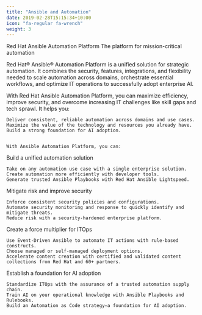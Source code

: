 ```yaml
---
title: "Ansible and Automation"
date: 2019-02-28T15:15:34+10:00
icon: "fa-regular fa-wrench"
weight: 3
---
```


Red Hat Ansible Automation Platform
The platform for mission-critical automation

Red Hat® Ansible® Automation Platform is a unified solution for strategic automation. It combines the security, features, integrations, and flexibility needed to scale automation across domains, orchestrate essential workflows, and optimize IT operations to successfully adopt enterprise AI. 

With Red Hat Ansible Automation Platform, you can maximize efficiency, improve security, and overcome increasing IT challenges like skill gaps and tech sprawl. It helps you:

    Deliver consistent, reliable automation across domains and use cases.
    Maximize the value of the technology and resources you already have.
    Build a strong foundation for AI adoption. 


    With Ansible Automation Platform, you can:
Build a unified automation solution

    Take on any automation use case with a single enterprise solution.
    Create automation more efficiently with developer tools.
    Generate trusted Ansible Playbooks with Red Hat Ansible Lightspeed. 

Mitigate risk and improve security

    Enforce consistent security policies and configurations.
    Automate security monitoring and response to quickly identify and mitigate threats.
    Reduce risk with a security-hardened enterprise platform.

Create a force multiplier for ITOps

    Use Event-Driven Ansible to automate IT actions with rule-based constructs.
    Choose managed or self-managed deployment options.
    Accelerate content creation with certified and validated content collections from Red Hat and 60+ partners.

Establish a foundation for AI adoption

    Standardize ITOps with the assurance of a trusted automation supply chain.
    Train AI on your operational knowledge with Ansible Playbooks and Rulebooks.
    Build an Automation as Code strategy—a foundation for AI adoption.

